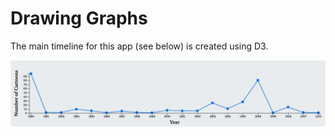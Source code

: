 # Drawing Graphs
The main timeline for this app (see below) is created using D3. 

![](./graphics/screenshot-timeline.png) 
